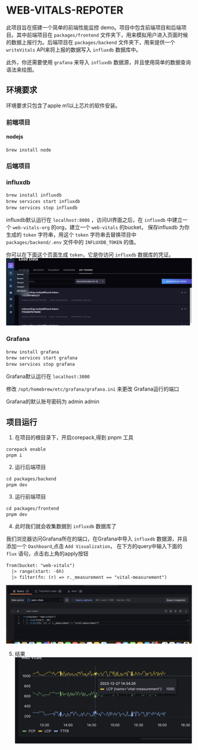 # WEB-VITALS-REPOTER

此项目旨在搭建一个简单的前端性能监控 demo。项目中包含前端项目和后端项目。其中前端项目在 `packages/frontend` 文件夹下，用来模拟用户进入页面时候的数据上报行为。后端项目在 `packages/backend` 文件夹下，用来提供一个 `writeVitals` API来将上报的数据写入 `influxdb` 数据库中。

此外，你还需要使用 `grafana` 来导入 `influxdb` 数据源，并且使用简单的数据查询语法来绘图。

## 环境要求

环境要求只包含了apple m1以上芯片的软件安装。 

### 前端项目

#### nodejs

```shell
brew install node
```

### 后端项目 

### influxdb

```sh
brew install influxdb
brew services start influxdb
brew services stop influxdb
```

influxdb默认运行在 `localhost:8086` ，访问UI界面之后，在 `influxdb` 中建立一个 `web-vitals-org` 的org，建立一个 `web-vitals` 的bucket，
保存influxdb 为你生成的 `token` 字符串，用这个 `token` 字符串去替换项目中 `packages/backend/.env` 文件中的 `INFLUXDB_TOKEN` 的值。

你可以在下面这个页面生成 `token`，它是你访问 `influxdb` 数据库的凭证。
![influxdb](./screenshots/image1.png)


### Grafana

```sh
brew install grafana
brew services start grafana
brew services stop grafana
```

Grafana默认运行在 `localhost:3000`

修改 `/opt/homebrew/etc/grafana/grafana.ini` 来更改 Grafana运行的端口

Grafana的默认账号密码为 admin admin

## 项目运行

1. 在项目的根目录下，开启corepack,得到 pnpm 工具

```shell
corepack enable
pnpm i
```

2. 运行后端项目

```shell
cd packages/backend
pnpm dev
```

3. 运行前端项目

```shell
cd packages/frontend
pnpm dev
```

4. 此时我们就会收集数据到 `influxdb` 数据库了

我们浏览器访问Grafana所在的端口，在Grafana中导入 `influxdb` 数据源，并且添加一个 `Dashboard`,点击 `Add Visualization`，
在下方的query中输入下面的 `flux` 语句，点击右上角的apply按钮

```flux
from(bucket: "web-vitals")
  |> range(start: -6h)
  |> filter(fn: (r) => r._measurement == "vital-measurement")
```

![flux](./screenshots//image2.png)

5. 结果
 ![流程图](./screenshots//image.png)